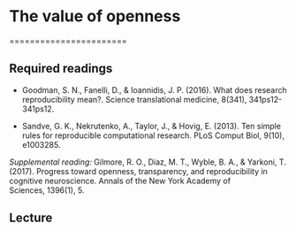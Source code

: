 # The value of openness
=======================

## Required readings

- Goodman, S. N., Fanelli, D., & Ioannidis, J. P. (2016). What does research reproducibility mean?. Science translational medicine, 8(341), 341ps12-341ps12.

- Sandve, G. K., Nekrutenko, A., Taylor, J., & Hovig, E. (2013). Ten simple rules for reproducible computational research. PLoS Comput Biol, 9(10), e1003285.

*Supplemental reading:* Gilmore, R. O., Diaz, M. T., Wyble, B. A., & Yarkoni, T. (2017). Progress toward openness, transparency, and reproducibility in cognitive neuroscience. Annals of the New York Academy of Sciences, 1396(1), 5.

## Lecture

<!-- [![The art of data investigations](../thumbnails/bias-variance-tradeoff.jpeg)](https://www.youtube.com/watch?v=_6VmV5NKrR "The art of data investigations") -->

